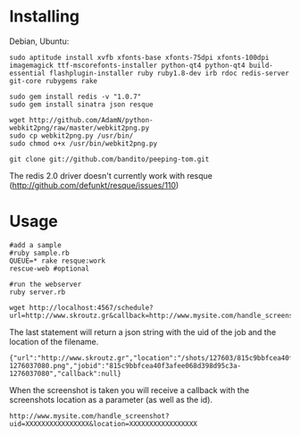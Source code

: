 Installing
===============

Debian, Ubuntu: 

    sudo aptitude install xvfb xfonts-base xfonts-75dpi xfonts-100dpi imagemagick ttf-mscorefonts-installer python-qt4 python-qt4 build-essential flashplugin-installer ruby ruby1.8-dev irb rdoc redis-server git-core rubygems rake

    sudo gem install redis -v "1.0.7"
    sudo gem install sinatra json resque

    wget http://github.com/AdamN/python-webkit2png/raw/master/webkit2png.py
    sudo cp webkit2png.py /usr/bin/
    sudo chmod o+x /usr/bin/webkit2png.py

    git clone git://github.com/bandito/peeping-tom.git


The redis 2.0 driver doesn't currently work with resque (http://github.com/defunkt/resque/issues/110)

Usage
========
    #add a sample
    #ruby sample.rb
    QUEUE=* rake resque:work
    rescue-web #optional
    
    #run the webserver
    ruby server.rb

    wget http://localhost:4567/schedule?url=http://www.skroutz.gr&callback=http://www.mysite.com/handle_screenshot

The last statement will return a json string with the uid of the job and the location of the filename.

    {"url":"http://www.skroutz.gr","location":"/shots/127603/815c9bbfcea40f3afee068d398d95c3a-1276037080.png","jobid":"815c9bbfcea40f3afee068d398d95c3a-1276037080","callback":null}

When the screenshot is taken you will receive a callback with the screenshots location as a parameter (as well as the id).

    http://www.mysite.com/handle_screenshot?uid=XXXXXXXXXXXXXXXX&location=XXXXXXXXXXXXXXXXX

